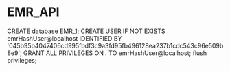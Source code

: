 # EMR_API



CREATE database EMR_1;
CREATE USER IF NOT EXISTS emrHashUser@localhost IDENTIFIED BY '045b95b4047406cd995fbdf3c9a3fd95fb496128ea237b1cdc543c96e509b8e9';
GRANT ALL PRIVILEGES ON *.* TO emrHashUser@localhost;
flush privileges;
